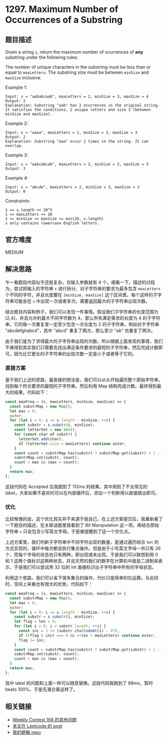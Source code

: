 # 1297. Maximum Number of Occurrences of a Substring

## 题目描述

Given a string `s`, return the maximum number of ocurrences of __any__ substring under the following rules:

The number of unique characters in the substring must be less than or equal to `maxLetters`.
The substring size must be between `minSize` and `maxSize` inclusive.

Example 1:

```shell
Input: s = "aababcaab", maxLetters = 2, minSize = 3, maxSize = 4
Output: 2
Explanation: Substring "aab" has 2 ocurrences in the original string.
It satisfies the conditions, 2 unique letters and size 3 (between minSize and maxSize).
```

Example 2:

```shell
Input: s = "aaaa", maxLetters = 1, minSize = 3, maxSize = 3
Output: 2
Explanation: Substring "aaa" occur 2 times in the string. It can overlap.
```

Example 3:

```shell
Input: s = "aabcabcab", maxLetters = 2, minSize = 2, maxSize = 3
Output: 3
```

Example 4:

```shell
Input: s = "abcde", maxLetters = 2, minSize = 3, maxSize = 3
Output: 0
```

Constraints:

```shell
1 <= s.length <= 10^5
1 <= maxLetters <= 26
1 <= minSize <= maxSize <= min(26, s.length)
s only contains lowercase English letters.
```

## 官方难度

MEDIUM

## 解决思路

乍一看题目内容似乎还挺复杂，仅输入参数就有 4 个。细看一下，描述的过程为，尝试把输入的字符串 `s` 进行拆分，对子字符串的要求为最多包含 `maxLetters` 个不同的字符，并且长度要在 `[minSize, maxSize]` 这个区间里。每个这样的子字符串可能会在 `s` 中出现一次或者多次。需要返回最大的子字符串出现次数。

结合题目内容和例子，我们可以发现一件事情。假设我们子字符串的长度范围为 [2,4]，并且允许的最大不同字符数为 4，那么所有满足需求的长度为 4 的子字符串，它的每一次重复里一定至少包含一次长度为 2 的子字符串。例如对于字符串 "abcdefghabcd"，其中 "abcd" 重复了两次，那么至少 "ab" 也重复了两次。

由于我们是为了求得最大的子字符串出现的次数，所以根据上面发现的事情，我们不难得到其实我们只需要去找出满足条件要求的最短的子字符串，然后完成计数即可。因为比它更长的子字符串的出现次数一定是小于或者等于它的。

### 直接方案

基于我们上述的思路，最直接的想法是，我们可以从头开始遍历整个原始字符串，找到每个符合要求的最短的子字符串。然后利用 Map 结构完成计数。最终得到最大的结果。代码如下：

```js
const maxFreq = (s, maxLetters, minSize, maxSize) => {
  const substrMap = new Map();
  let max = 0;
  outer:
  for (let i = 0; i <= s.length - minSize; ++i) {
    const substr = s.substr(i, minSize);
    const letterSet = new Set();
    for (const char of substr) {
      letterSet.add(char);
      if (letterSet.size > maxLetters) continue outer;
    }
    const count = substrMap.has(substr) ? substrMap.get(substr) + 1 : 1;
    substrMap.set(substr, count);
    count > max && (max = count);
  }
  return max;
};
```

这段代码在 Accepted 后我跑到了 112ms 的结果。其中用到了不太常见的 label，大家如果不喜欢的可以在内部循环后，添加一个判断用以直接跳出即可。

### 优化

比较惭愧的说，这个优化其实并不来源于我自己。在上述方案提交后，我重新看了一下题目的描述，在关联话题里我看到了 Bit Manipulation 这一项。再结合原始字符串 `s` 只会包含小写英文字母。于是被提醒到了这一个优化点。

上述方案里，我们判断子字符串中不同字符出现的数量，是通过遍历结合 `Set` 的方式实现的，循环中每次都会执行集合操作。但是由于小写英文字母一共只有 26 个，而每个字母的状态也只有两种，即出现或未出现。于是我们可以联想到用 0 和 1 这两个值标识这两种状态，并且天然的我们的数字在计算机中就是二进制来表示，于是我们可以尝试用 32 位的 Int 直接标识出子字符串中所有的字母状态。

利用这个思路，我们可以省下很多集合的操作，代价只是简单的位运算。与此同时，空间上来看也有很大的优势。代码如下：

```js
const maxFreq = (s, maxLetters, minSize, maxSize) => {
  const substrMap = new Map();
  let max = 0;
  outer:
  for (let i = 0; i <= s.length - minSize; ++i) {
    const substr = s.substr(i, minSize);
    let flag = len = 0;
    for (let i = 0; i < substr.length; ++i) {
      const inc = 1 << (substr.charCodeAt(i) - 97);
      if ((flag & inc) === 0 && ++len > maxLetters) continue outer;
      flag |= inc;
    }
    const count = substrMap.has(substr) ? substrMap.get(substr) + 1 : 1;
    substrMap.set(substr, count);
    count > max && (max = count);
  }
  return max;
};
```

其中 label 的问题和上面一样可以随意替换。这段代码我跑到了 68ms，暂时 beats 100%。于是先凑合着这样了。

## 相关链接

- [Weekly Contest 168 的其他问题](../README.md#weekly-contest-168)
- [本文在 Leetcode 的 post](https://leetcode.com/problems/maximum-number-of-occurrences-of-a-substring/discuss/458591/JavaScript-Easy-to-understand-O(n)-with-Bit)
- [我的题解 repo](https://github.com/poppinlp/leetcode)
